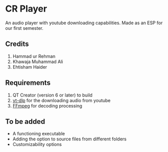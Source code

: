 # CR Player 
An audio player with youtube downloading capabilities. Made as an ESP for our first semester.

## Credits
1. Hammad ur Rehman
2. Khawaja Muhammad Ali
3. Ehtisham Haider

## Requirements
1. QT Creator (version 6 or later) to build 
2. [yt-dlp](https://github.com/yt-dlp/yt-dlp) for the downloading audio from youtube
3. [FFmpeg](https://www.ffmpeg.org) for decoding processing

## To be added
- A functioning executable
- Adding the option to source files from different folders
- Customizability options



